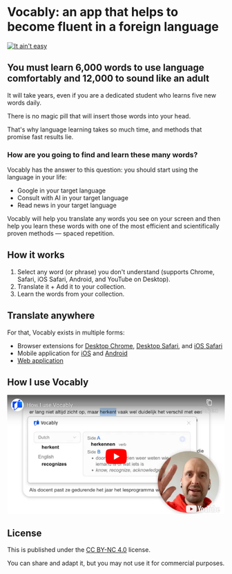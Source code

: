 # Vocably: an app that helps to become fluent in a foreign language

[![It ain't easy](https://img.shields.io/badge/Learning_languages_is_not_easy-sorry-blue)](https://vocably.pro)

## You must learn 6,000 words to use language comfortably and 12,000 to sound like an adult

It will take years, even if you are a dedicated student who learns five new words daily.

There is no magic pill that will insert those words into your head.

That's why language learning takes so much time, and methods that promise fast results lie.

### How are you going to find and learn these many words?

Vocably has the answer to this question: you should start using the language in your life:

- Google in your target language
- Consult with AI in your target language
- Read news in your target language

Vocably will help you translate any words you see on your screen and then help you learn these words with one of the most efficient and scientifically proven methods — spaced repetition.

## How it works

1. Select any word (or phrase) you don't understand (supports Chrome, Safari, iOS Safari, Android, and YouTube on Desktop).
1. Translate it + Add it to your collection.
1. Learn the words from your collection.

## Translate anywhere

For that, Vocably exists in multiple forms:

- Browser extensions for [Desktop Chrome](https://chromewebstore.google.com/detail/vocably/baocigmmhhdemijfjnjdidbkfgpgogmb), [Desktop Safari](https://apps.apple.com/app/vocably-for-safari/id6464076425), and [iOS Safari](https://apps.apple.com/app/vocably-pro-language-cards/id1641258757)
- Mobile application for [iOS](https://apps.apple.com/app/vocably-pro-language-cards/id1641258757) and [Android](https://play.google.com/store/apps/details?id=com.vocablypro)
- [Web application](https://app.vocably.pro)

## How I use Vocably

[![How I use Vocably](assets/how-i-use-vocably.png?raw=true)](https://youtu.be/UwNog9yKCeA)

## License

This is published under the [CC BY-NC 4.0](https://creativecommons.org/licenses/by-nc/4.0/) license.

You can share and adapt it, but you may not use it for commercial purposes.
